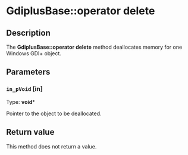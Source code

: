# GdiplusBase::operator delete

## Description

The **GdiplusBase::operator delete** method deallocates memory for one Windows GDI+ object.

## Parameters

### `in_pVoid` [in]

Type: **void***

Pointer to the object to be deallocated.

## Return value

This method does not return a value.